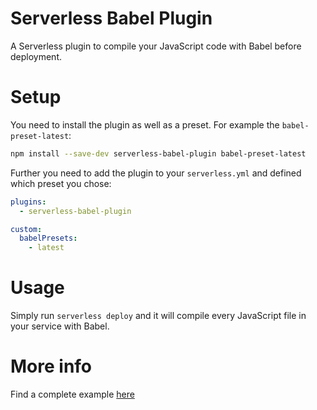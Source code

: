 # Serverless Babel Plugin

A Serverless plugin to compile your JavaScript code with Babel before deployment.

# Setup

You need to install the plugin as well as a preset. For example the `babel-preset-latest`:

```bash
npm install --save-dev serverless-babel-plugin babel-preset-latest
```

Further you need to add the plugin to your `serverless.yml` and defined which preset you chose:

```yml
plugins:
  - serverless-babel-plugin

custom:
  babelPresets:
    - latest
```

# Usage

Simply run `serverless deploy` and it will compile every JavaScript file in your service with Babel.

# More info

Find a complete example [here](https://github.com/serverless/examples/tree/master/function-compiled-with-babel)
